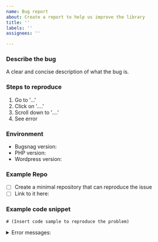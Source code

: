 ```yaml
---
name: Bug report
about: Create a report to help us improve the library
title: ''
labels: ''
assignees: ''

---
```


<!-- Before raising, please check if somebody else has already reported your issue. -->

### Describe the bug
A clear and concise description of what the bug is.

### Steps to reproduce
1. Go to '...'
2. Click on '....'
3. Scroll down to '....'
4. See error

### Environment
* Bugsnag version:
* PHP version:
* Wordpress version:


<!--
  Below are a few approaches you might take to communicate the issue, in
  descending order of awesomeness. Please choose one and feel free to delete
  the others from this template.
-->

### Example Repo <!-- Option 1 -->

- [ ] Create a minimal repository that can reproduce the issue
- [ ] Link to it here:

### Example code snippet <!-- Option 2 -->

```
# (Insert code sample to reproduce the problem)
```

<!-- Error messages, if any -->
<details><summary>Error messages:</summary>

```

```
</details>